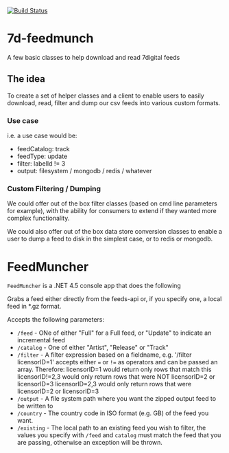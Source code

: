 [![Build Status](https://travis-ci.org/gregsochanik/7d-feedmunch.png?branch=master)](https://travis-ci.org/gregsochanik/7d-feedmunch)

7d-feedmunch
============

A few basic classes to help download and read 7digital feeds

The idea 
--------

To create a set of helper classes and a client to enable users to easily download, read, filter and dump our csv feeds into various custom formats.

### Use case 
i.e. a use case would be:

* feedCatalog: track
* feedType: update
* filter: labelId != 3
* output: filesystem / mongodb / redis / whatever

### Custom Filtering / Dumping 

We could offer out of the box filter classes (based on cmd line parameters for example), with the ability for consumers to extend if they wanted more complex functionality. 

We could also offer out of the box data store conversion classes to enable a user to dump a feed to disk in the simplest case, or to redis or mongodb.

FeedMuncher
===========

`FeedMuncher` is a .NET 4.5 console app that does the following

Grabs a feed either directly from the feeds-api or, if you specify one, a local feed in *.gz format.

Accepts the following parameters:

* `/feed` - ONe of either "Full" for a Full feed, or "Update" to indicate an incremental feed
* `/catalog` - One of either "Artist", "Release" or "Track"
* `/filter` - A filter expression based on a fieldname, e.g. '/filter licensorID=1'
  accepts either `=` or `!=` as operators and can be passed an array. Therefore:
  licensorID=1 would return only rows that match this
  licensorID!=2,3 would only return rows that were NOT licensorID=2 or licensorID=3
  licensorID=2,3 would only return rows that were licensorID=2 or licensorID=3
* `/output` - A file system path where you want the zipped output feed to be written to
* `/country` - The country code in ISO format (e.g. GB) of the feed you want.
* `/existing` - The local path to an existing feed you wish to filter, the values you specify with `/feed` and `catalog` must match the feed that you are passing, otherwise an exception will be thrown.
 



